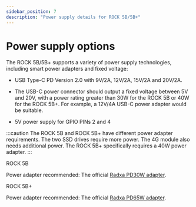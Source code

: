 ```yaml
---
sidebar_position: 7
description: "Power supply details for ROCK 5B/5B+"
---
```


# Power supply options

The ROCK 5B/5B+ supports a variety of power supply technologies, including smart power adapters and fixed voltage:

- USB Type-C PD Version 2.0 with 9V/2A, 12V/2A, 15V/2A and 20V/2A.

- The USB-C power connector should output a fixed voltage between 5V and 20V, with a power rating greater than 30W for the ROCK 5B or 40W for the ROCK 5B+. For example, a 12V/4A USB-C power adapter would be suitable.

- 5V power supply for GPIO PINs 2 and 4

:::caution
The ROCK 5B and ROCK 5B+ have different power adapter requirements. The two SSD drives require more power. The 4G module also needs additional power. The ROCK 5B+ specifically requires a 40W power adapter.
:::

ROCK 5B

Power adapter recommended: The official [Radxa PD30W adapter](../../../accessories/pd_30w).

ROCK 5B+

Power adapter recommended: The official [Radxa PD65W adapter](../../../accessories/pd_65w).
